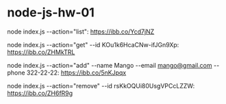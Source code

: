 # node-js-hw-01

node index.js --action="list": https://ibb.co/Ycd7jNZ

node index.js --action="get" --id KOu1k6HcaCNw-ifJGn9Xp: https://ibb.co/ZHMkTRL

node index.js --action="add" --name Mango --email mango@gmail.com --phone 322-22-22: https://ibb.co/5nKJpqx

node index.js --action="remove" --id rsKkOQUi80UsgVPCcLZZW: https://ibb.co/ZH6fR9g
